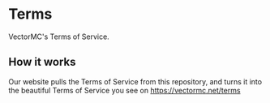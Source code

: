 # Terms
VectorMC's Terms of Service.


## How it works
Our website pulls the Terms of Service from this repository, and turns it into the beautiful Terms of Service you see on https://vectormc.net/terms
